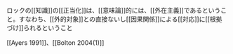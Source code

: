 ロックの[[知識]]の[[正当化]]は、[[意味論]]的には、[[外在主義]]であるということ。すなわち、[[外的対象]]との直接ないし[[因果関係]]による[[対応]]に[[根拠づけ]]られるということ




[[Ayers 1991]]、[[Bolton 2004(1)]]
